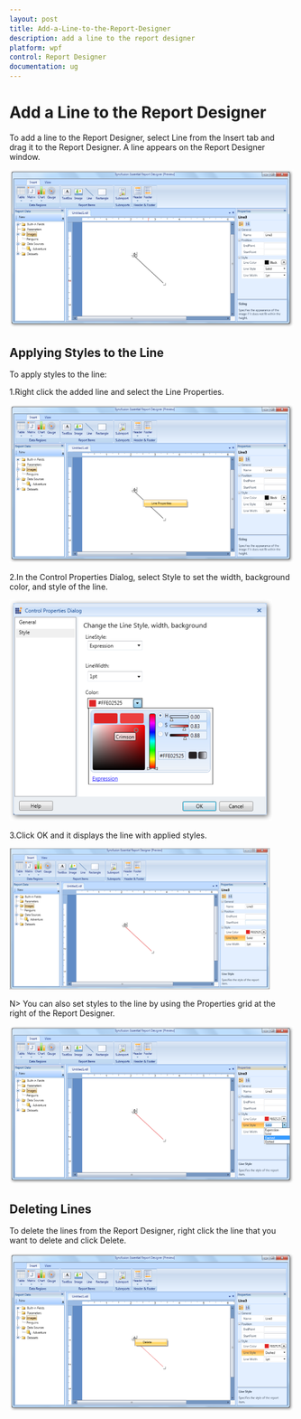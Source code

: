 ```yaml
---
layout: post
title: Add-a-Line-to-the-Report-Designer
description: add a line to the report designer
platform: wpf
control: Report Designer
documentation: ug
---
```


# Add a Line to the Report Designer

To add a line to the Report Designer, select Line from the Insert tab and drag it to the Report Designer. A line appears on the Report Designer window.

![](Add-a-Line-to-the-Report-Designer_images/Add-a-Line-to-the-Report-Designer_img1.png)



## Applying Styles to the Line

To apply styles to the line:

1.Right click the added line and select the Line Properties.



   ![](Add-a-Line-to-the-Report-Designer_images/Add-a-Line-to-the-Report-Designer_img2.png)



2.In the Control Properties Dialog, select Style to set the width, background color, and style of the line.



  ![](Add-a-Line-to-the-Report-Designer_images/Add-a-Line-to-the-Report-Designer_img3.png)



3.Click OK and it displays the line with applied styles.



  ![](Add-a-Line-to-the-Report-Designer_images/Add-a-Line-to-the-Report-Designer_img4.png)



  N> You can also set styles to the line by using the Properties grid at the right of the Report Designer.



  ![](Add-a-Line-to-the-Report-Designer_images/Add-a-Line-to-the-Report-Designer_img5.png)



## Deleting Lines 

To delete the lines from the Report Designer, right click the line that you want to delete and click Delete.



![](Add-a-Line-to-the-Report-Designer_images/Add-a-Line-to-the-Report-Designer_img6.png)




